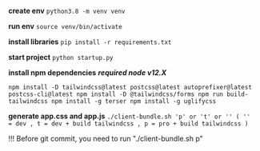 **create env**
`python3.8 -m venv venv`

**run env**
`source venv/bin/activate`

**install libraries**
`pip install -r requirements.txt`

**start project**
`python startup.py`

**install npm dependencies**
***required node v12.X***

`
npm install -D tailwindcss@latest postcss@latest autoprefixer@latest postcss-cli@latest
npm install -D @tailwindcss/forms
npm run build-tailwindcss
npm install -g terser
npm install -g uglifycss
`

**generate app.css and app.js**
`
./client-bundle.sh 'p' or 't' or ''
(
''  = dev
, t = dev + build tailwindcss
, p = pro + build tailwindcss
)
`

!!! Before git commit, you need to run "./client-bundle.sh p" 

